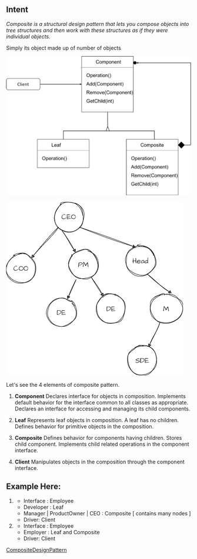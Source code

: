 Intent
------
*Composite is a structural design pattern that lets you compose objects into tree structures and
then work with these structures as if they were individual objects.*

Simply its object made up of number of objects

![composite.png](composite.png)

![composite_org.png](composite_org.png)

Let's see the 4 elements of composite pattern.

1) **Component**
   Declares interface for objects in composition.
   Implements default behavior for the interface common to all classes as appropriate.
   Declares an interface for accessing and managing its child components.

2) **Leaf**
   Represents leaf objects in composition. A leaf has no children.
   Defines behavior for primitive objects in the composition.

3) **Composite**
   Defines behavior for components having children.
   Stores child component.
   Implements child related operations in the component interface.

4) **Client**
   Manipulates objects in the composition through the component interface.

Example Here:
------------
1.
   - Interface : Employee
   - Developer : Leaf
   - Manager | ProductOwner | CEO : Composite [ contains many nodes ]
   - Driver: Client

2.
   - Interface : Employee
   - Employer : Leaf and Composite
   - Driver: Client

[CompositeDesignPattern](https://github.com/vamsi1998123/Java-Practice/tree/main/src/main/java/DesignPatterns/Structural/Composite)